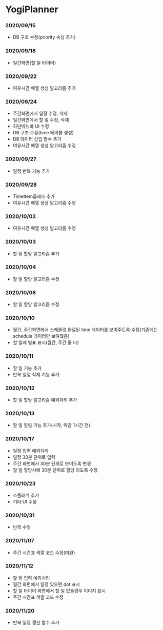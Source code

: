 # YogiPlanner

### 2020/09/15
- DB 구조 수정(priority 속성 추가)

### 2020/09/18
- 일간화면(할 일 타이머) 

### 2020/09/22
- 여유시간 배열 생성 알고리즘 추가

### 2020/09/24 
- 주간화면에서 일정 수정, 삭제
- 일간화면에서 할 일 수정, 삭제
- 하단메뉴바 UI 수정
- DB 구조 수정(time 테이블 생성)
- DB 데이터 삽입 함수 추가
- 여유시간 배열 생성 알고리즘 수정

### 2020/09/27 
- 일정 반복 기능 추가

### 2020/09/28
- TimeItem클래스 추가
- 여유시간 배열 생성 알고리즘 수정

### 2020/10/02
- 여유시간 배열 생성 알고리즘 수정

### 2020/10/03
- 할 일 할당 알고리즘 추가

### 2020/10/04
- 할 일 할당 알고리즘 수정

### 2020/10/08
- 할 일 할당 알고리즘 수정

### 2020/10/10
- 월간, 주간화면에서 스케줄링 완료된 time 데이터를 보여주도록 수정(기존에는 schedule 데이터만 보여줬음)
- 할 일에 별표 표시(월간, 주간 둘 다)

### 2020/10/11
- 할 일  기능 추가
- 반복 일정 삭제 기능 추가

### 2020/10/12
- 할 일 할당 알고리즘 예외처리 추가

### 2020/10/13
- 할 일 알림 기능 추가(시작, 마감 1시간 전)

### 2020/10/17
- 일정 입력 예외처리 
- 일정 30분 단위로 입력 
- 주간 화면에서 30분 단위로 보이도록 변경
- 할 일 할당시에 30분 단위로 할당 되도록 수정

### 2020/10/23
- 스플래쉬 추가 
- 기타 UI 수정

### 2020/10/31
- 반복 수정

### 2020/11/07
- 주간 시간표 색깔 코드 수정(미완)

### 2020/11/12
- 할 일 입력 예외처리 
- 월간 화면에서 일정 있으면 dot 표시
- 할 일 타이머 화면에서 할 일 없을경우 이미지 표시
- 주간 시간표 색깔 코드 수정

### 2020/11/20
- 반복 일정 갱신 함수 추가
